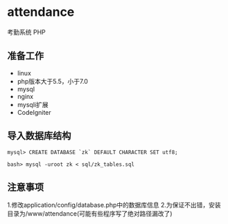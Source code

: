 # attendance

考勤系统 PHP

## 准备工作
- linux
- php版本大于5.5，小于7.0
- mysql
- nginx
- mysqli扩展
- CodeIgniter

## 导入数据库结构
```
mysql> CREATE DATABASE `zk` DEFAULT CHARACTER SET utf8;

bash> mysql -uroot zk < sql/zk_tables.sql
```

## 注意事项
1.修改application/config/database.php中的数据库信息
2.为保证不出错，安装目录为/www/attendance(可能有些程序写了绝对路径漏改了)
